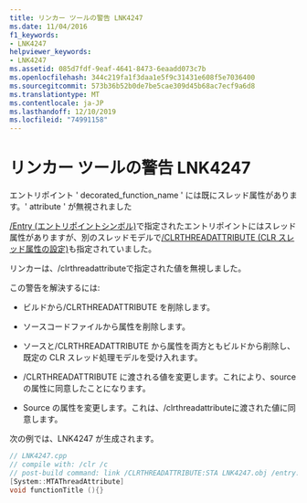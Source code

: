 ```yaml
---
title: リンカー ツールの警告 LNK4247
ms.date: 11/04/2016
f1_keywords:
- LNK4247
helpviewer_keywords:
- LNK4247
ms.assetid: 085d7fdf-9eaf-4641-8473-6eaadd073c7b
ms.openlocfilehash: 344c219fa1f3daa1e5f9c31431e608f5e7036400
ms.sourcegitcommit: 573b36b52b0de7be5cae309d45b68ac7ecf9a6d8
ms.translationtype: MT
ms.contentlocale: ja-JP
ms.lasthandoff: 12/10/2019
ms.locfileid: "74991158"
---
```

# <a name="linker-tools-warning-lnk4247"></a>リンカー ツールの警告 LNK4247

エントリポイント ' decorated_function_name ' には既にスレッド属性があります。' attribute ' が無視されました

[/Entry (エントリポイントシンボル)](../../build/reference/entry-entry-point-symbol.md)で指定されたエントリポイントにはスレッド属性がありますが、別のスレッドモデルで[/CLRTHREADATTRIBUTE (CLR スレッド属性の設定)](../../build/reference/clrthreadattribute-set-clr-thread-attribute.md)も指定されていました。

リンカーは、/clrthreadattributeで指定された値を無視しました。

この警告を解決するには:

- ビルドから/CLRTHREADATTRIBUTE を削除します。

- ソースコードファイルから属性を削除します。

- ソースと/CLRTHREADATTRIBUTE から属性を両方ともビルドから削除し、既定の CLR スレッド処理モデルを受け入れます。

- /CLRTHREADATTRIBUTE に渡される値を変更します。これにより、source の属性に同意したことになります。

- Source の属性を変更します。これは、/clrthreadattributeに渡された値に同意します。

次の例では、LNK4247 が生成されます。

```cpp
// LNK4247.cpp
// compile with: /clr /c
// post-build command: link /CLRTHREADATTRIBUTE:STA LNK4247.obj /entry:functionTitle /SUBSYSTEM:Console
[System::MTAThreadAttribute]
void functionTitle (){}
```
